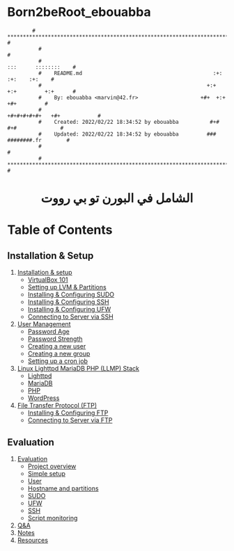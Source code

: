 # Born2beRoot_ebouabba
```
	  	# **************************************************************************** #
		  #                                                                              #
		  #                                                         :::      ::::::::    #
		  #    README.md                                          :+:      :+:    :+:    #
		  #                                                     +:+ +:+         +:+      #
		  #    By: ebouabba <marvin@42.fr>                    +#+  +:+       +#+         #
		  #                                                 +#+#+#+#+#+   +#+            #
		  #    Created: 2022/02/22 18:34:52 by ebouabba          #+#    #+#              #
		  #    Updated: 2022/02/22 18:34:52 by ebouabba         ###   ########.fr        #
		  #                                                                              #
		  # **************************************************************************** #
```
<h1 align="center">
	الشامل في البورن تو بي رووت 
</h1>

# Table of Contents

## Installation & Setup

1. [Installation & setup](https://github.com/achrafelkhnissi/1337/blob/master/42curses/Born2beRoot/Installation_and_setup.md)
	- [VirtualBox 101](https://github.com/achrafelkhnissi/1337/blob/master/42curses/Born2beRoot/Installation_and_setup.md#virtualbox-101)
	- [Setting up LVM & Partitions](https://github.com/achrafelkhnissi/1337/blob/master/42curses/Born2beRoot/Installation_and_setup.md#born2beroot)
	- [Installing & Configuring SUDO](https://github.com/achrafelkhnissi/1337/blob/master/42curses/Born2beRoot/Installation_and_setup.md#sudo)
	- [Installing & Configuring SSH](https://github.com/achrafelkhnissi/1337/blob/master/42curses/Born2beRoot/Installation_and_setup.md#ssh)
	- [Installing & Configuring UFW](https://github.com/achrafelkhnissi/1337/blob/master/42curses/Born2beRoot/Installation_and_setup.md#ufw)
	- [Connecting to Server via SSH](https://github.com/achrafelkhnissi/1337/blob/master/42curses/Born2beRoot/Installation_and_setup.md#connecting-to-server-via-ssh)
2. [User Management](https://github.com/achrafelkhnissi/1337/blob/master/42curses/Born2beRoot/Installation_and_setup.md#user-management)
	- [Password Age](https://github.com/achrafelkhnissi/1337/blob/master/42curses/Born2beRoot/Installation_and_setup.md#password-age)
	- [Password Strength](https://github.com/achrafelkhnissi/1337/blob/master/42curses/Born2beRoot/Installation_and_setup.md#password-strength)
	- [Creating a new user](https://github.com/achrafelkhnissi/1337/blob/master/42curses/Born2beRoot/Installation_and_setup.md#creating-a-new-user)
	- [Creating a new group](https://github.com/achrafelkhnissi/1337/blob/master/42curses/Born2beRoot/Installation_and_setup.md#creating-a-new-group)
	- [Setting up a cron job](https://github.com/achrafelkhnissi/1337/blob/master/42curses/Born2beRoot/Installation_and_setup.md#setting-up-a-cron-job)
3. [Linux Lighttpd MariaDB PHP (LLMP) Stack](https://github.com/achrafelkhnissi/1337/blob/master/42curses/Born2beRoot/Installation_and_setup.md#linux-lighttpd-mariadb-php-llmp-stack)
	- [Lighttpd](https://github.com/achrafelkhnissi/1337/blob/master/42curses/Born2beRoot/Installation_and_setup.md#lighttpd)
	- [MariaDB](https://github.com/achrafelkhnissi/1337/blob/master/42curses/Born2beRoot/Installation_and_setup.md#mariadb)
	- [PHP](https://github.com/achrafelkhnissi/1337/blob/master/42curses/Born2beRoot/Installation_and_setup.md#php)
	- [WordPress](https://github.com/achrafelkhnissi/1337/blob/master/42curses/Born2beRoot/Installation_and_setup.md#wordpress)
4. [File Transfer Protocol (FTP)](https://github.com/achrafelkhnissi/1337/blob/master/42curses/Born2beRoot/Installation_and_setup.md#file-transfer-protocol-ftp)
	- [Installing & Configuring FTP](https://github.com/achrafelkhnissi/1337/blob/master/42curses/Born2beRoot/Installation_and_setup.md#installing--configuring-ftp)
	- [Connecting to Server via FTP](https://github.com/achrafelkhnissi/1337/blob/master/42curses/Born2beRoot/Installation_and_setup.md#connecting-to-server-via-ftp)

## Evaluation

1. [Evaluation](https://github.com/achrafelkhnissi/1337/blob/master/42curses/Born2beRoot/evaluation.md#evaluation)
	- [Project overview](https://github.com/achrafelkhnissi/1337/blob/master/42curses/Born2beRoot/evaluation.md#project-overview)
	- [Simple setup](https://github.com/achrafelkhnissi/1337/blob/master/42curses/Born2beRoot/evaluation.md#simple-setup)
	- [User](https://github.com/achrafelkhnissi/1337/blob/master/42curses/Born2beRoot/evaluation.md#user)
	- [Hostname and partitions](https://github.com/achrafelkhnissi/1337/blob/master/42curses/Born2beRoot/evaluation.md#hostname-and-partitions)
	- [SUDO](https://github.com/achrafelkhnissi/1337/blob/master/42curses/Born2beRoot/evaluation.md#sudo)
	- [UFW](https://github.com/achrafelkhnissi/1337/blob/master/42curses/Born2beRoot/evaluation.md#ufw)
	- [SSH](https://github.com/achrafelkhnissi/1337/blob/master/42curses/Born2beRoot/evaluation.md#ssh)
	- [Script monitoring](https://github.com/achrafelkhnissi/1337/blob/master/42curses/Born2beRoot/evaluation.md#script-monitoring)
2. [Q&A](https://github.com/achrafelkhnissi/1337/blob/master/42curses/Born2beRoot/evaluation.md#q&a)
2. [Notes](https://github.com/achrafelkhnissi/1337/blob/master/42curses/Born2beRoot/evaluation.md#notes)
2. [Resources](https://github.com/achrafelkhnissi/1337/blob/master/42curses/Born2beRoot/evaluation.md#resources)
